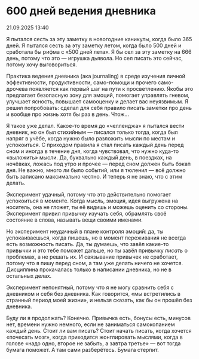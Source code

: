 # 600 дней ведения дневника

<div class="article-publication-date">
    <time datetime="2025-09-21 13:40">21.09.2025 13:40</time>
</div>

Я пытался сесть за эту заметку в новогодние каникулы, когда было 365 дней. Я пытался сесть за эту заметку летом, когда было 500 дней и сработала бы рифма с «500 дней лета». Я бы сел за эту заметку на 666 день, потому что это — игрушка дьявола. Но сел писать это сейчас, потому хочу выговориться.

Практика ведения дневника (ака journaling) в среде изучения личной эффективности, продуктивности, само-помощи и прочего само-дрочева появляется как первый шаг на пути к просветлению. Якобы это предлагает безопасную зону для эмоций, помогает управлять гневом, улучшает ясность, повышает самооценку и делает вас неуязвимым. Я решил попробовать: сделал для себя правило писать заметки про день и вообще про жизнь хотя бы раз в день. Чтож…

Я такое уже делал. Какое-то время до «челленджа» я пытался вести дневник, но он был стихийным — писался только тогда, когда был напряг в учёбе, когда нужно было разложить мысли по местам и успокоиться. С приходом правила я стал писать каждый день перед сном и иногда в течение дня, когда чувствовал, что нужно куда-то «выложить» мысли. Да, буквально каждый день, в поездках, на ночёвках, ложась под утро и прочее — перед сном должен быть бэкап дня. Не важно, много ли было событий, или я тюленил — всё должно быть записано максимально честно. И теперь я не знаю, что с этим делать.

Эксперимент удачный, потому что это действительно помогает успокоиться в моменте. Когда мысль, эмоция, идея выгружена на носитель, она не гложет, ты её видишь и можешь оценить со стороны. Эксперимент привил привычку изучать себя, обрамлять своё состояние в слова, называть вещи своими именами.

Но эксперимент неудачный в плане контроля эмоций: да, ты успокаиваешься, когда пишешь, но в момент переживания не всегда есть возможность писать. Да, ты думаешь, что завёл какие-то привычки и это тебе поможет дальше, но ты завёл привычку *писать* о проблемах, а не решать их. И связывание привычек не сработает, потому что я пишу перед сном, а там уже делать ничего не хочется. Дисциплина прокачалась только в написании дневника, но не в остальных делах.

Эксперимент непонятный, потому что я не могу сравнить себя с дневником и себя без дневника. Как говорится, «мы встретились в странный период моей жизни», и нельзя сказать, как бы он прошёл без дневника.

Буду ли я продолжать? Конечно. Привычка есть, бонусы есть, минусов нет, времени нужно немного, если не заниматься самокопанием каждый день. Стоит ли вам писать? Стоит начать писать, когда хочется «почесать мозг», когда приходится жонглировать мыслями, когда в голове «надо одно, второе не забыть, а завтра третье» — вот тогда бумага поможет. А там сами разберётесь. Бумага стерпит.